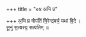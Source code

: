 +++
title = "०४ अभि प्र"

+++
अ॒भि प्र गोप॑तिं गि॒रेन्द्र॑मर्च॒ यथा॑ वि॒दे ।  
सू॒नुं स॒त्यस्य॒ सत्प॑तिम् ॥